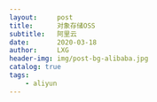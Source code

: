 ```yaml
---
layout:     post
title:      对象存储OSS
subtitle:   阿里云
date:       2020-03-18
author:     LXG
header-img: img/post-bg-alibaba.jpg
catalog: true
tags:
    - aliyun
---
```



